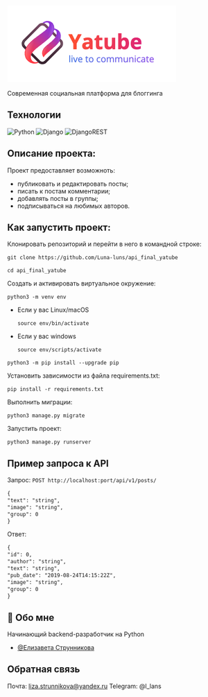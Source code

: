 ![Logo](Yatube_logo.png)

Современная социальная платформа для блоггинга

## Технологии

![Python](https://img.shields.io/badge/python-3670A0?style=for-the-badge&logo=python&logoColor=ffdd54)
![Django](https://img.shields.io/badge/django-%23092E20.svg?style=for-the-badge&logo=django&logoColor=white)
![DjangoREST](https://img.shields.io/badge/DJANGO-REST-ff1709?style=for-the-badge&logo=django&logoColor=white&color=ff1709&labelColor=gray)

## Описание проекта:

Проект предоставляет возможноть:
- публиковать и редактировать посты;
- писать к постам комментарии;
- добавлять посты в группы;
- подписываться на любимых авторов.

## Как запустить проект:

Клонировать репозиторий и перейти в него в командной строке:

```
git clone https://github.com/Luna-luns/api_final_yatube
```

```
cd api_final_yatube
```

Cоздать и активировать виртуальное окружение:

```
python3 -m venv env
```

* Если у вас Linux/macOS

    ```
    source env/bin/activate
    ```

* Если у вас windows

    ```
    source env/scripts/activate
    ```

```
python3 -m pip install --upgrade pip
```

Установить зависимости из файла requirements.txt:

```
pip install -r requirements.txt
```

Выполнить миграции:

```
python3 manage.py migrate
```

Запустить проект:

```
python3 manage.py runserver
```

## Пример запроса к API
Запрос:
`POST http://localhost:port/api/v1/posts/`

```
{
"text": "string",
"image": "string",
"group": 0
}
```
Ответ:
```
{
"id": 0,
"author": "string",
"text": "string",
"pub_date": "2019-08-24T14:15:22Z",
"image": "string",
"group": 0
}
```

## 🚀 Обо мне

Начинающий backend-разработчик на Python
- [@Елизавета Струнникова](https://github.com/Luna-luns)
  
## Обратная связь

Почта: liza.strunnikova@yandex.ru
Telegram: @l_lans
